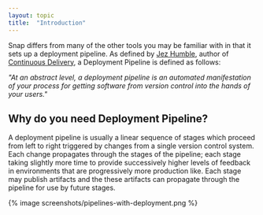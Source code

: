 ```yaml
---
layout: topic
title:  "Introduction"
---
```


Snap differs from many of the other tools you may be familiar with in that it sets up a deployment pipeline. As defined by <a href="http://jezhumble.net/">Jez Humble</a>, author of <a href="http://www.amazon.com/dp/0321601912?tag=contindelive-20">Continuous Delivery</a>, a Deployment Pipeline is defined as follows:

<p><em>"At an abstract level, a deployment pipeline is an automated manifestation of your process for getting software from version control into the hands of your users."</em></p>

## Why do you need Deployment Pipeline?

<p>A deployment pipeline is usually a linear sequence of stages which proceed from left to right triggered by changes from a single version control system. Each change propagates through the stages of the pipeline; each stage taking slightly more time to provide successively higher levels of feedback in environments that are progressively more production like. Each stage may publish artifacts and the these artifacts can propagate through the pipeline for use by future stages.</p>

{% image screenshots/pipelines-with-deployment.png %}
